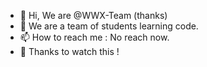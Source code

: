 - 👋 Hi, We are @WWX-Team (thanks)
- 👀 We are a team of students learning code.
- 📫 How to reach me : No reach now.
- 🤖 Thanks to watch this !
<!---
WWX-Team/WWX-Team is a ✨ special ✨ repository because its `README.md` (this file) appears on your GitHub profile.
You can click the Preview link to take a look at your changes.
--->
